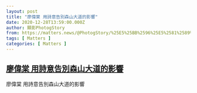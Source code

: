 ```yaml
---
layout: post
title: "廖偉棠 用詩意告別森山大道的影響"
date: 2020-12-28T13:59:00.000Z
author: 顯影PhotogStory
from: https://matters.news/@PhotogStory/%25E5%25BB%2596%25E5%2581%2589%25E6%25A3%25A0-%25E7%2594%25A8%25E8%25A9%25A9%25E6%2584%258F%25E5%2591%258A%25E5%2588%25A5%25E6%25A3%25AE%25E5%25B1%25B1%25E5%25A4%25A7%25E9%2581%2593%25E7%259A%2584%25E5%25BD%25B1%25E9%259F%25BF-bafyreidv3wiwa4iud4wqlp5rjvywegbw3u2nfavlp6xywigpmuj2iou6ne
tags: [ Matters ]
categories: [ Matters ]
---
```

<!--1609163940000-->
[廖偉棠 用詩意告別森山大道的影響](https://matters.news/@PhotogStory/%25E5%25BB%2596%25E5%2581%2589%25E6%25A3%25A0-%25E7%2594%25A8%25E8%25A9%25A9%25E6%2584%258F%25E5%2591%258A%25E5%2588%25A5%25E6%25A3%25AE%25E5%25B1%25B1%25E5%25A4%25A7%25E9%2581%2593%25E7%259A%2584%25E5%25BD%25B1%25E9%259F%25BF-bafyreidv3wiwa4iud4wqlp5rjvywegbw3u2nfavlp6xywigpmuj2iou6ne)
------

<div>
廖偉棠 用詩意告別森山大道的影響
</div>
